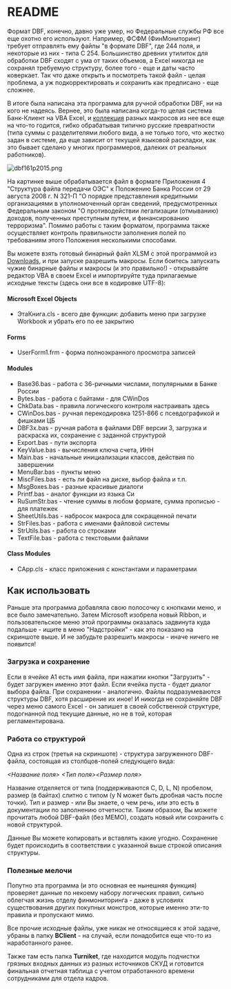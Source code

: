 # README #

Формат DBF, конечно, давно уже умер, но Федеральные службы РФ все еще охотно его используют. Например, ФСФМ (ФинМониторинг) требует отправлять ему файлы "в формате DBF", где 244 поля, и некоторые из них - типа C 254. Большинство древних утилиток для обработки DBF сходят с ума от таких объемов, а Excel никогда не сохранял требуемую структуру, более того - еще и даты часто коверкает. Так что даже открыть и посмотреть такой файл - целая проблема, а уж подкорректировать и сохранить как предписано - еще сложнее.

В итоге была написана эта программа для ручной обработки DBF, ни на кого не надеясь. Вернее, это была написана когда-то целая система Банк-Клиент на VBA Excel, и [коллекция](https://bitbucket.org/dievdo/excel-vba-collection/src) разных макросов из нее все еще на что-то годится, гибко обрабатывая типично русские превратности (типа суммы с разделителями любого вида, а не только того, что жестко задан в системе, да еще зависит от текущей языковой раскладки, как это бывает сделано у многих программеров, далеких от реальных работников).

![dbf161p2015.png](https://bitbucket.org/repo/rzxr6M/images/638541777-dbf161p2015.png)

На картинке выше обрабатывается файл в формате Приложения 4 "Структура файла передачи ОЭС" к Положению Банка России от 29 августа 2008 г. N 321-П "О порядке представления кредитными организациями в уполномоченный орган сведений, предусмотренных Федеральным законом "О противодействии легализации (отмыванию) доходов, полученных преступным путем, и финансированию терроризма". Помимо работы с таким форматом, программа также осуществляет контроль правильности заполнения полей по требованиям этого Положения несколькими способами.

Вы можете взять готовый бинарный файл XLSM с этой программой из [Downloads](https://bitbucket.org/dievdo/excel-vba-collection/downloads), и при запуске разрешить макросы. Если боитесь запускать чужие бинарные файлы и макросы (и это правильно!) - открывайте редактор VBA в своем Excel и импортируйте туда прилагаемые исходные тексты (здесь они все в кодировке UTF-8):

#### Microsoft Excel Objects ####
* ЭтаКнига.cls - всего две функции: добавить меню при загрузке Workbook и убрать его по ее закрытию

#### Forms ####
* UserForm1.frm - форма полноэкранного просмотра записей

#### Modules ####
* Base36.bas - работа с 36-ричными числами, популярными в Банке России
* Bytes.bas - работа с байтами - для CWinDos
* ChkData.bas - правила логического контроля настраивать здесь
* CWinDos.bas - ручная перекодировка 1251-866 с псевдографикой и фишками ЦБ
* DBF3x.bas - ручная работа в файлами DBF версии 3, загрузка и раскраска их, сохранение с заданной структурой
* Export.bas - пути экспорта
* KeyValue.bas - вычисления ключа счета, ИНН
* Main.bas - начальные инициализации классов, действия по завершении
* MenuBar.bas - пункты меню
* MiscFiles.bas - есть ли файл на диске, выбор файла и т.п.
* MsgBoxes.bas - разные красивые диалоги
* Printf.bas - аналог функции из языка Си
* RuSumStr.bas - чтение суммы в любом формате, сумма прописью - для платежек
* SheetUtils.bas - набросок макроса для сокращенной печати
* StrFiles.bas - работа с именами файловой системы
* StrUtils.bas - работа со строками
* TextFile.bas - работа с текстовыми файлами

#### Class Modules ####
* CApp.cls - класс приложения с константами и параметрами

## Как использовать ##

Раньше эта программа добавляла свою полосочку с кнопками меню, и все было замечательно. Затем Microsoft изобрела новый Ribbon, и пользовательское меню этой программы оказалась задвинута куда подальше - ищите в меню "Надстройки" - как это показано на скриншоте выше. И не забудьте разрешить макросы - иначе ничего не появится!

### Загрузка и сохранение ###

Если в ячейке A1 есть имя файла, при нажатии кнопки "Загрузить" - будет загружен именно этот файл. Если ячейка пуста - будет диалог выбора файла. При сохранении - аналогично. Файлы подразумеваются структуры DBF, хотя расширение их иное!
И никогда не сохраняйте DBF через меню самого Excel - он запишет в своей собственной структуре, подогнанной под текущие данные, но не в той, которая регламентирована.

### Работа со структурой ###

Одна из строк (третья на скриншоте) - структура загруженного DBF-файла, состоящая из столбцов-полей следующего вида:

*<Название поля> <Тип поля><Размер поля>*

Название отделяется от типа (поддерживаются C, D, L, N) пробелом, размер (в байтах) слитно с типом (у N может быть дробная часть после точки). Тип и размер - или Вы знаете, о чем речь, или это есть в документации по заполнению отчетности. Таким образом, Вы можете прочитать любой DBF-файл (без МЕМО), создать новый или сохранить с новой структурой.

Данные Вы можете копировать и вставлять какие угодно. Сохранение будет происходить в соответствии с указанной выше строкой описания структуры.

### Полезные мелочи ###

Попутно эта программа (и это основная ее нынешняя функция) проверяет данные по некоему набору логических правил, сильно облегчая жизнь отделу финмониторинга - даже в условиях существования других покупных монстров, которые именно эти-то правила и пропускают мимо.

Все прочие исходные файлы, уже никак не относящиеся к этой задаче, убраны в папку **BClient** - на случай, если понадобится еще что-то из наработанного ранее.

Также там есть папка **Turniket**, где находится модуль подчистки грязных входных данных из разных источников СКУД и готовится финальная отчетная таблица с учетом отработанного времени сотрудниками для отдела кадров.
